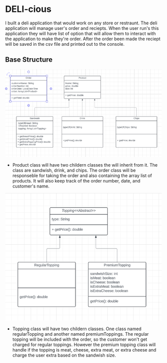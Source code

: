 # DELI-cious
I built a deli application that would work on any store or restraunt. The deli application will manage user's order and reciepts. When the user run's this application they will have list of option that will allow them to interact with the application to make they're order. After the order been made the reciept will be saved in the csv file and printed out to the console.

## Base Structure
![baseStructure](images/baseStructure2.png)

* Product class will have two childern classes the will inherit from it. The class are sandwish, drink, and chips. The order class will be responseble for taking the order and also containing the array list of products. It will also keep track of the order number, date, and customer's name.

![structureOfTopping](images/toppingBaseStructure.png)

* Topping class will have two childern classes. One class named regularTopping and another named premiumToppings. The regular topping will be included with the order, so the customer won't get charged for regular toppings. However the premium topping class will handle if the topping is meat, cheese, extra meat, or extra cheese and charge the user extra based on the sandwish size.